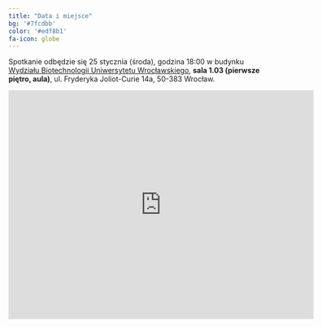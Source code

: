 ```yaml
---
title: "Data i miejsce"
bg: '#7fcdbb'
color: '#edf8b1'
fa-icon: globe
---
```


Spotkanie odbędzie się 25 stycznia (środa), godzina 18:00 w budynku [Wydziału Biotechnologii Uniwersytetu Wrocławskiego](www.biotech.uni.wroc.pl), **sala 1.03 (pierwsze piętro, aula)**, ul. Fryderyka Joliot-Curie 14a, 50-383 Wrocław.

<div class="icontain">
  <iframe src="https://www.google.com/maps/embed?pb=!1m18!1m12!1m3!1d2504.81336504207!2d17.05112095135786!3d51.11190354726343!2m3!1f0!2f0!3f0!3m2!1i1024!2i768!4f13.1!3m3!1m2!1s0x470fe9d431a65883%3A0xfb9b19e68108ab85!2sWydzia%C5%82+Biotechnologii+Uniwersytetu+Wroc%C5%82awskiego!5e0!3m2!1spl!2spl!4v1484132181053" width="600" height="450" frameborder="0" style="border:0" allowfullscreen></iframe>
</div>
